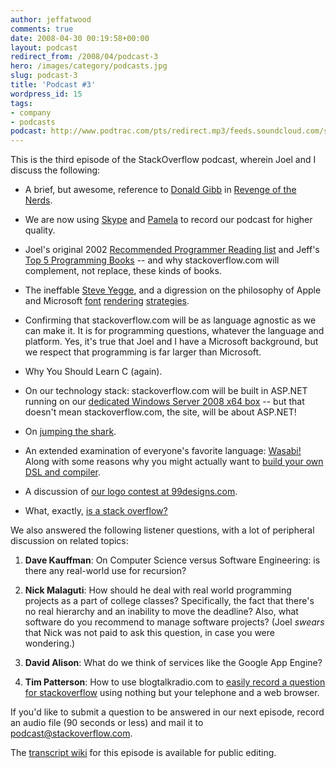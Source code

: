 ```yaml
---
author: jeffatwood
comments: true
date: 2008-04-30 00:19:58+00:00
layout: podcast
redirect_from: /2008/04/podcast-3
hero: /images/category/podcasts.jpg
slug: podcast-3
title: 'Podcast #3'
wordpress_id: 15
tags:
- company
- podcasts
podcast: http://www.podtrac.com/pts/redirect.mp3/feeds.soundcloud.com/stream/14378606-stack-exchange-stack-overflow-podcast-75.mp3
---
```



This is the third episode of the StackOverflow podcast, wherein Joel and I discuss the following:







  * A brief, but awesome, reference to [Donald Gibb](http://www.imdb.com/name/nm0316455/) in [Revenge of the Nerds](http://www.imdb.com/title/tt0088000/).

  * We are now using [Skype](http://www.skype.com) and [Pamela](http://www.pamela-systems.com/) to record our podcast for higher quality.

  * Joel's original 2002 [Recommended Programmer Reading list](http://www.joelonsoftware.com/navLinks/fog0000000262.html) and Jeff's [Top 5 Programming Books](http://www.codinghorror.com/blog/archives/001108.html) -- and why stackoverflow.com will complement, not replace, these kinds of books.

  * The ineffable [Steve Yegge](http://steve-yegge.blogspot.com/), and a digression on the philosophy of Apple and Microsoft [font](http://www.codinghorror.com/blog/archives/000884.html) [rendering](http://www.joelonsoftware.com/items/2007/06/12.html) [strategies](http://www.codinghorror.com/blog/archives/000885.html).

  * Confirming that stackoverflow.com will be as language agnostic as we can make it. It is for programming questions, whatever the language and platform. Yes, it's true that Joel and I have a Microsoft background, but we respect that programming is far larger than Microsoft.

  * Why You Should Learn C (again).

  * On our technology stack: stackoverflow.com will be built in ASP.NET running on our [dedicated Windows Server 2008 x64 box](http://blog.stackoverflow.com/index.php/2008/04/our-dedicated-server/) -- but that doesn't mean stackoverflow.com, the site, will be about ASP.NET!

  * On [jumping the shark](http://en.wikipedia.org/wiki/Jumping_the_shark).

  * An extended examination of everyone's favorite language: [Wasabi!](http://www.joelonsoftware.com/items/2006/09/01.html) Along with some reasons why you might actually want to [build your own DSL and compiler](http://www.joelonsoftware.com/items/2006/09/01b.html).

  * A discussion of [our logo contest at 99designs.com](http://99designs.com/contests/6774).

  * What, exactly, [is a stack overflow?](http://en.wikipedia.org/wiki/Stack_overflow)




We also answered the following listener questions, with a lot of peripheral discussion on related topics:







  1. **Dave Kauffman**: On Computer Science versus Software Engineering: is there any real-world use for recursion? 

  2. **Nick Malaguti**: How should he deal with real world programming projects as a part of college classes? Specifically, the fact that there's no real hierarchy and an inability to move the deadline? Also, what software do you recommend to manage software projects? (Joel _swears_ that Nick was not paid to ask this question, in case you were wondering.)

  3. **David Alison**: What do we think of services like the Google App Engine?

  4. **Tim Patterson**: How to use blogtalkradio.com to [easily record a question for stackoverflow](http://blog.blogtalkradio.com/2008/02/18/podcasting-is-a-cinch-with-blogtalkradio/) using nothing but your telephone and a web browser.




If you'd like to submit a question to be answered in our next episode, 
record an audio file (90 seconds or less) and mail it to [podcast@stackoverflow.com](mailto:podcast@stackoverflow.com).



The [transcript wiki](https://stackoverflow.fogbugz.com/default.asp?W56) for this episode is available for public editing.


